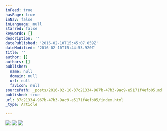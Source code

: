 ```yaml
---
inFeed: true
hasPage: true
inNav: false
inLanguage: null
starred: false
keywords: []
description: ''
datePublished: '2016-02-10T15:45:07.059Z'
dateModified: '2016-02-10T15:44:53.920Z'
title: ''
author: []
authors: []
publisher:
  name: null
  domain: null
  url: null
  favicon: null
sourcePath: _posts/2016-02-10-37c21334-967b-47b3-9ac9-e5171f4efb05.md
published: true
url: 37c21334-967b-47b3-9ac9-e5171f4efb05/index.html
_type: Article

---
```

![](https://the-grid-user-content.s3-us-west-2.amazonaws.com/8989906e-a989-4830-b926-4ff51a9ce188.jpg)
![](https://the-grid-user-content.s3-us-west-2.amazonaws.com/dd3cf237-2363-46c6-bad4-9af6d8a59617.jpg)
![](https://the-grid-user-content.s3-us-west-2.amazonaws.com/c2d8eb51-5510-4c72-b8b8-852fec79aa86.jpg)